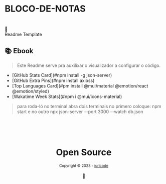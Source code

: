 # BLOCO-DE-NOTAS<h1 align="center">
📄<br>Readme Template
</h1>

## 📚 Ebook

> Este Readme serve pra auxilixar o visualizador a configurar o código.
> 
-   [GitHub Stats Card](#npm install -g json-server)
-   [GitHub Extra Pins](#npm install axioss)
-   [Top Languages Card](#pm install @mui/material @emotion/react @emotion/styled)
-   [Wakatime Week Stats](#npm i @mui/icons-material)

  


> para roda-ló no terminal abra dois terminais no primero coloque: npm start e no outro npx json-server --port 3000 --watch db.json

<div align="center">
  <br/>
  <br/>
  <br/>
    <div>
      <h1>Open Source</h1>
      <sub>Copyright © 2023 - <a href="https://github.com/iuricode">iuricode</sub></a>
    </div>
    <br/>
    💖
</div>
